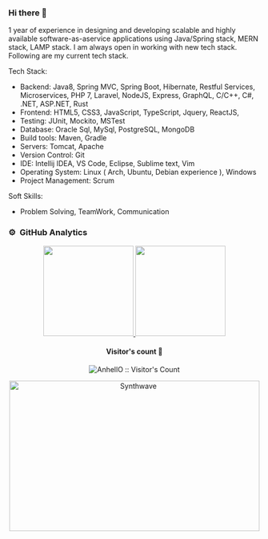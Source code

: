 ### Hi there 👋

1 year of experience in designing and developing scalable and highly available software­-​as­-​a­​service applications using Java/Spring stack, MERN stack, LAMP stack.  I am always open in working with new tech stack. Following are my current tech stack.

Tech Stack:

- Backend: Java8, Spring MVC, Spring Boot, Hibernate, Restful Services, Microservices, PHP 7, Laravel, NodeJS, Express, GraphQL, C/C++, C#, .NET, ASP.NET, Rust
- Frontend: HTML5, CSS3, JavaScript, TypeScript, Jquery, ReactJS, 
- Testing: JUnit, Mockito, MSTest
- Database: Oracle Sql, MySql, PostgreSQL, MongoDB
- Build tools: Maven, Gradle
- Servers: Tomcat, Apache
- Version Control: Git
- IDE: Intellij IDEA, VS Code, Eclipse, Sublime text, Vim
- Operating System: Linux ( Arch, Ubuntu, Debian experience ), Windows
- Project Management: Scrum

Soft Skills:

- Problem Solving, TeamWork, Communication

### ⚙️ &nbsp;GitHub Analytics

<p align="center">
<a href="https://github.com/osopromadze">
  <img height="180em" src="https://github-readme-stats-eight-theta.vercel.app/api?username=Abdykarov&show_icons=true&theme=algolia&include_all_commits=true&count_private=true"/>
  <img height="180em" src="https://github-readme-stats.vercel.app/api/top-langs/?username=Abdykarov&layout=compact&langs_count=8&theme=algolia&hide=php,html"/>
</a>
</p>
<h4 align="center">Visitor's count 👀</h4>

<p align="center"><img src="https://profile-counter.glitch.me/%7BAbdykarov%7D/count.svg" alt="AnhellO :: Visitor's Count" /></p>

<p align="center"><img src="https://thumbs.gfycat.com/GoodnaturedFondGaur-size_restricted.gif" alt="Synthwave" height="300" width="500"></p>
